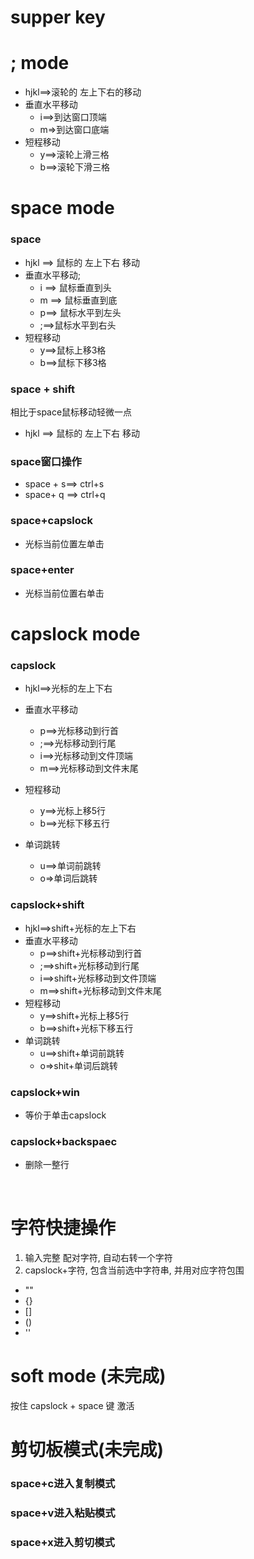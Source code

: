 # supper key

# ; mode

- hjkl==>滚轮的 左上下右的移动
- 垂直水平移动
  - i==>到达窗口顶端
  - m=>到达窗口底端
- 短程移动
  - y==>滚轮上滑三格
  - b==>滚轮下滑三格

# space mode

### space 

- hjkl ==> 鼠标的 左上下右 移动
- 垂直水平移动;
  - i ==> 鼠标垂直到头
  - m ==> 鼠标垂直到底
  - p==> 鼠标水平到左头
  - ;==>鼠标水平到右头
- 短程移动
  - y==>鼠标上移3格
  - b==>鼠标下移3格

### space + shift

相比于space鼠标移动轻微一点

- hjkl ==> 鼠标的 左上下右 移动

### space窗口操作

- space + s==> ctrl+s
- space+ q ==> ctrl+q

### space+capslock

- 光标当前位置左单击

### space+enter

- 光标当前位置右单击

# capslock mode

### capslock

- hjkl==>光标的左上下右

- 垂直水平移动
  - p==>光标移动到行首
  - ;==>光标移动到行尾
  - i==>光标移动到文件顶端
  - m==>光标移动到文件末尾
- 短程移动
  - y==>光标上移5行
  - b==>光标下移五行

- 单词跳转
  - u==>单词前跳转
  - o=>单词后跳转

### capslock+shift

- hjkl==>shift+光标的左上下右
- 垂直水平移动
  - p==>shift+光标移动到行首
  - ;==>shift+光标移动到行尾
  - i==>shift+光标移动到文件顶端
  - m==>shift+光标移动到文件末尾
- 短程移动
  - y==>shift+光标上移5行
  - b==>shift+光标下移五行
- 单词跳转
  - u==>shift+单词前跳转
  - o=>shit+单词后跳转

### capslock+win

- 等价于单击capslock

### capslock+backspaec

- 删除一整行

​	

# 字符快捷操作

1. 输入完整 配对字符, 自动右转一个字符
2. capslock+字符, 包含当前选中字符串, 并用对应字符包围

- ""
- {}
- []
- ()
- ''

# soft mode (未完成)

按住 capslock + space 键 激活

# 剪切板模式(未完成)

### space+c进入复制模式

### space+v进入粘贴模式

### space+x进入剪切模式

 